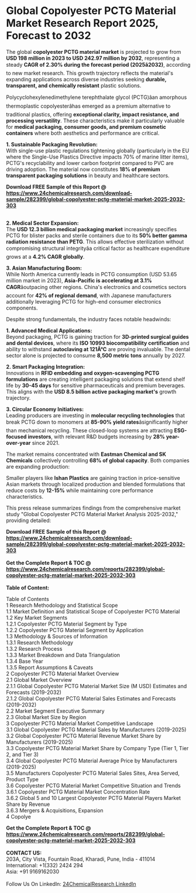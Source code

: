 <h1>Global Copolyester PCTG Material Market Research Report 2025, Forecast to 2032</h1><p>The global <strong>copolyester PCTG material market</strong> is projected to grow from <strong>USD 198 million in 2023 to USD 242.97 million by 2032</strong>, representing a steady <strong>CAGR of 2.30% during the forecast period (2025â2032)</strong>, according to new market research. This growth trajectory reflects the material's expanding applications across diverse industries seeking <strong>durable, transparent, and chemically resistant</strong> plastic solutions.</p><p>Polycyclohexylenedimethylene terephthalate glycol (PCTG)âan amorphous thermoplastic copolyesterâhas emerged as a premium alternative to traditional plastics, offering <strong>exceptional clarity, impact resistance, and processing versatility</strong>. These characteristics make it particularly valuable for <strong>medical packaging, consumer goods, and premium cosmetic containers</strong> where both aesthetics and performance are critical.</p><p><strong>1. Sustainable Packaging Revolution:</strong><br>
With single-use plastic regulations tightening globally (particularly in the EU where the Single-Use Plastics Directive impacts 70% of marine litter items), PCTG's recyclability and lower carbon footprint compared to PVC are driving adoption. The material now constitutes <strong>18% of premium transparent packaging solutions</strong> in beauty and healthcare sectors.</p><div><b>Download FREE Sample of this Report @ 
            <a href="https://www.24chemicalresearch.com/download-sample/282399/global-copolyester-pctg-material-market-2025-2032-303">
            https://www.24chemicalresearch.com/download-sample/282399/global-copolyester-pctg-material-market-2025-2032-303</a></b></div><br><p><strong>2. Medical Sector Expansion:</strong><br>
The <strong>USD 12.3 billion medical packaging market</strong> increasingly specifies PCTG for blister packs and sterile containers due to its <strong>50% better gamma radiation resistance than PETG</strong>. This allows effective sterilization without compromising structural integrityâa critical factor as healthcare expenditure grows at a <strong>4.2% CAGR globally</strong>.</p><p><strong>3. Asian Manufacturing Boom:</strong><br>
While North America currently leads in PCTG consumption (USD 53.65 million market in 2023), <strong>Asia-Pacific is accelerating at 3.1% CAGR</strong>âoutpacing other regions. China's electronics and cosmetics sectors account for <strong>42% of regional demand</strong>, with Japanese manufacturers additionally leveraging PCTG for high-end consumer electronics components.</p><p>Despite strong fundamentals, the industry faces notable headwinds:</p><p><strong>1. Advanced Medical Applications:</strong><br>
Beyond packaging, PCTG is gaining traction for <strong>3D-printed surgical guides and dental devices</strong>, where its <strong>ISO 10993 biocompatibility certification</strong> and ability to withstand <strong>autoclaving at 121Â°C</strong> are proving invaluable. The dental sector alone is projected to consume <strong>8,500 metric tons</strong> annually by 2027.</p><p><strong>2. Smart Packaging Integration:</strong><br>
Innovations in <strong>RFID embedding and oxygen-scavenging PCTG formulations</strong> are creating intelligent packaging solutions that extend shelf life by <strong>30-45 days</strong> for sensitive pharmaceuticals and premium beverages. This aligns with the <strong>USD 8.5 billion active packaging market's</strong> growth trajectory.</p><p><strong>3. Circular Economy Initiatives:</strong><br>
Leading producers are investing in <strong>molecular recycling technologies</strong> that break PCTG down to monomers at <strong>85-90% yield rates</strong>âsignificantly higher than mechanical recycling. These closed-loop systems are attracting <strong>ESG-focused investors</strong>, with relevant R&amp;D budgets increasing by <strong>28% year-over-year</strong> since 2021.</p><p>The market remains concentrated with <strong>Eastman Chemical and SK Chemicals</strong> collectively controlling <strong>68% of global capacity</strong>. Both companies are expanding production:</p><p>Smaller players like <strong>Ishan Plastics</strong> are gaining traction in price-sensitive Asian markets through localized production and blended formulations that reduce costs by <strong>12-15%</strong> while maintaining core performance characteristics.</p><p>This press release summarizes findings from the comprehensive market study "Global Copolyester PCTG Material Market Analysis 2025-2032," providing detailed:
</p><div><b>Download FREE Sample of this Report @ 
            <a href="https://www.24chemicalresearch.com/download-sample/282399/global-copolyester-pctg-material-market-2025-2032-303">
            https://www.24chemicalresearch.com/download-sample/282399/global-copolyester-pctg-material-market-2025-2032-303</a></b></div><br><div><b>Get the Complete Report & TOC @ 
            <a href="https://www.24chemicalresearch.com/reports/282399/global-copolyester-pctg-material-market-2025-2032-303">
            https://www.24chemicalresearch.com/reports/282399/global-copolyester-pctg-material-market-2025-2032-303</a></b></div><br>
            <b>Table of Content:</b><p>Table of Contents<br />
1 Research Methodology and Statistical Scope<br />
1.1 Market Definition and Statistical Scope of Copolyester PCTG Material<br />
1.2 Key Market Segments<br />
1.2.1 Copolyester PCTG Material Segment by Type<br />
1.2.2 Copolyester PCTG Material Segment by Application<br />
1.3 Methodology & Sources of Information<br />
1.3.1 Research Methodology<br />
1.3.2 Research Process<br />
1.3.3 Market Breakdown and Data Triangulation<br />
1.3.4 Base Year<br />
1.3.5 Report Assumptions & Caveats<br />
2 Copolyester PCTG Material Market Overview<br />
2.1 Global Market Overview<br />
2.1.1 Global Copolyester PCTG Material Market Size (M USD) Estimates and Forecasts (2019-2032)<br />
2.1.2 Global Copolyester PCTG Material Sales Estimates and Forecasts (2019-2032)<br />
2.2 Market Segment Executive Summary<br />
2.3 Global Market Size by Region<br />
3 Copolyester PCTG Material Market Competitive Landscape<br />
3.1 Global Copolyester PCTG Material Sales by Manufacturers (2019-2025)<br />
3.2 Global Copolyester PCTG Material Revenue Market Share by Manufacturers (2019-2025)<br />
3.3 Copolyester PCTG Material Market Share by Company Type (Tier 1, Tier 2, and Tier 3)<br />
3.4 Global Copolyester PCTG Material Average Price by Manufacturers (2019-2025)<br />
3.5 Manufacturers Copolyester PCTG Material Sales Sites, Area Served, Product Type<br />
3.6 Copolyester PCTG Material Market Competitive Situation and Trends<br />
3.6.1 Copolyester PCTG Material Market Concentration Rate<br />
3.6.2 Global 5 and 10 Largest Copolyester PCTG Material Players Market Share by Revenue<br />
3.6.3 Mergers & Acquisitions, Expansion<br />
4 Copolye</p><div><b>Get the Complete Report & TOC @ 
            <a href="https://www.24chemicalresearch.com/reports/282399/global-copolyester-pctg-material-market-2025-2032-303">
            https://www.24chemicalresearch.com/reports/282399/global-copolyester-pctg-material-market-2025-2032-303</a></b></div><br><b>CONTACT US:</b><br>
            203A, City Vista, Fountain Road, Kharadi, Pune, India - 411014<br>
            International: +1(332) 2424 294<br>
            Asia: +91 9169162030 <br><br>
            Follow Us On LinkedIn: <a href="https://www.linkedin.com/company/24chemicalresearch/">24ChemicalResearch LinkedIn</a>
